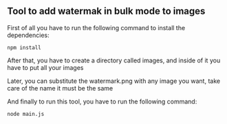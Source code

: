 ## Tool to add watermak in bulk mode to images

First of all you have to run the following command to install the dependencies:

    npm install

After that, you have to create a directory called images, and inside of it you have to put all your images

Later, you can substitute the watermark.png with any image you want, take care of the name it must be the same

And finally to run this tool, you have to run the following command:

    node main.js